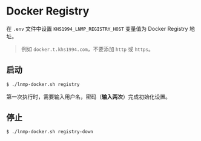 # Docker Registry

在 `.env` 文件中设置 `KHS1994_LNMP_REGISTRY_HOST` 变量值为 Docker Registry 地址。

> 例如 `docker.t.khs1994.com`，不要添加 `http` 或 `https`。

## 启动

```bash
$ ./lnmp-docker.sh registry
```

第一次执行时，需要输入用户名，密码（**输入两次**）完成初始化设置。

## 停止

```bash
$ ./lnmp-docker.sh registry-down
```
